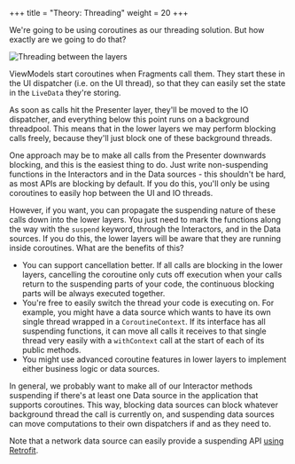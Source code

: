 +++
title = "Theory: Threading"
weight = 20
+++

We're going to be using coroutines as our threading solution. But how exactly are we going to do that?

![Threading between the layers](/images/arch_threading.png)

ViewModels start coroutines when Fragments call them. They start these in the UI dispatcher (i.e. on the UI thread), so that they can easily set the state in the `LiveData` they're storing.

As soon as calls hit the Presenter layer, they'll be moved to the IO dispatcher, and everything below this point runs on a background threadpool. This means that in the lower layers we may perform blocking calls freely, because they'll just block one of these background threads.

One approach may be to make all calls from the Presenter downwards blocking, and this is the easiest thing to do. Just write non-suspending functions in the Interactors and in the Data sources - this shouldn't be hard, as most APIs are blocking by default. If you do this, you'll only be using coroutines to easily hop between the UI and IO threads. 

However, if you want, you can propagate the suspending nature of these calls down into the lower layers. You just need to mark the functions along the way with the `suspend` keyword, through the Interactors, and in the Data sources. If you do this, the lower layers will be aware that they are running inside coroutines. What are the benefits of this?

- You can support cancellation better. If all calls are blocking in the lower layers, cancelling the coroutine only cuts off execution when your calls return to the suspending parts of your code, the continuous blocking parts will be always executed together.
- You're free to easily switch the thread your code is executing on. For example, you might have a data source which wants to have its own single thread wrapped in a `CoroutineContext`. If its interface has all suspending functions, it can move all calls it receives to that single thread very easily with a `withContext` call at the start of each of its public methods.
- You might use advanced coroutine features in lower layers to implement either business logic or data sources. 

In general, we probably want to make all of our Interactor methods suspending if there's at least one Data source in the application that supports coroutines. This way, blocking data sources can block whatever background thread the call is currently on, and suspending data sources can move computations to their own dispatchers if and as they need to. 

Note that a network data source can easily provide a suspending API [using Retrofit](/best-practices/retrofit-and-coroutines).

